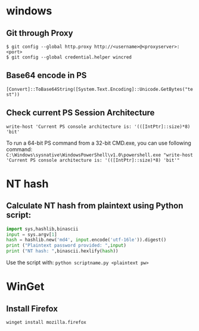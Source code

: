 # windows

## Git through Proxy   
`$ git config --global http.proxy http://<username>@<proxyserver>:<port>`   
`$ git config --global credential.helper wincred`   

## Base64 encode in PS
`[Convert]::ToBase64String([System.Text.Encoding]::Unicode.GetBytes("test"))`   

## Check current PS Session Architecture
`write-host 'Current PS console architecture is: '(([IntPtr]::size)*8) 'bit'`   

To run a 64-bit PS command from a 32-bit CMD.exe, you can use following command:   
`C:\Windows\sysnative\WindowsPowerShell\v1.0\powershell.exe "write-host 'Current PS console architecture is: '(([IntPtr]::size)*8) 'bit'"`    

# NT hash
## Calculate NT hash from plaintext using Python script:   
```python
import sys,hashlib,binascii
input = sys.argv[1]
hash = hashlib.new('md4', input.encode('utf-16le')).digest()
print ("Plaintext password provided: ",input)
print ("NT hash: ",binascii.hexlify(hash))
```
Use the script with: `python scriptname.py <plaintext pw>`   


# WinGet
## Install Firefox
`winget install mozilla.firefox`   
